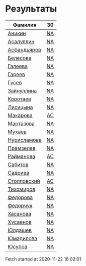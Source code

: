 # Результаты
Фамилия | 30
---|:---:
[Аникин](Аникин/README.md)  | [NA](Аникин/30.md)
[Асадуллин](Асадуллин/README.md)  | [NA](Асадуллин/30.md)
[Асфандьяров](Асфандьяров/README.md)  | [NA](Асфандьяров/30.md)
[Белесова](Белесова/README.md)  | [NA](Белесова/30.md)
[Галеева](Галеева/README.md)  | [NA](Галеева/30.md)
[Гареев](Гареев/README.md)  | [NA](Гареев/30.md)
[Гусев](Гусев/README.md)  | [NA](Гусев/30.md)
[Зайнуллина](Зайнуллина/README.md)  | [NA](Зайнуллина/30.md)
[Коротаев](Коротаев/README.md)  | [NA](Коротаев/30.md)
[Лисицына](Лисицына/README.md)  | [NA](Лисицына/30.md)
[Макарова](Макарова/README.md)  | [AC](Макарова/30.md)
[Мартазова](Мартазова/README.md)  | [NA](Мартазова/30.md)
[Мухаев](Мухаев/README.md)  | [NA](Мухаев/30.md)
[Нурисламова](Нурисламова/README.md)  | [NA](Нурисламова/30.md)
[Прамзелев](Прамзелев/README.md)  | [NA](Прамзелев/30.md)
[Райманова](Райманова/README.md)  | [AC](Райманова/30.md)
[Сабитов](Сабитов/README.md)  | [NA](Сабитов/30.md)
[Садриев](Садриев/README.md)  | [NA](Садриев/30.md)
[Столповский](Столповский/README.md)  | [AC](Столповский/30.md)
[Тихомиров](Тихомиров/README.md)  | [NA](Тихомиров/30.md)
[Федорова](Федорова/README.md)  | [NA](Федорова/30.md)
[Федорчук](Федорчук/README.md)  | [NA](Федорчук/30.md)
[Хасанова](Хасанова/README.md)  | [NA](Хасанова/30.md)
[Хусаенов](Хусаенов/README.md)  | [NA](Хусаенов/30.md)
[Юлдашев](Юлдашев/README.md)  | [NA](Юлдашев/30.md)
[Юмадилова](Юмадилова/README.md)  | [NA](Юмадилова/30.md)
[Юсупов](Юсупов/README.md)  | [NA](Юсупов/30.md)

Fetch started at 2020-11-22 16:02:01
